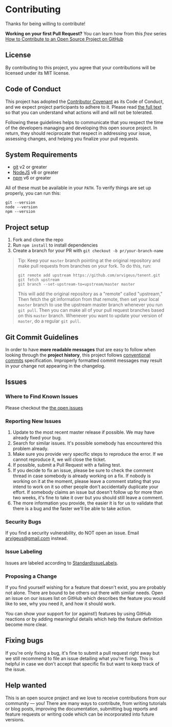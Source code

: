 # Contributing

Thanks for being willing to contribute!

**Working on your first Pull Request?** You can learn how from this _free_
series [How to Contribute to an Open Source Project on GitHub](https://egghead.io/series/how-to-contribute-to-an-open-source-project-on-github)

## License

By contributing to this project, you agree that your contributions will be licensed under its MIT license.

## Code of Conduct

This project has adopted the [Contributor Covenant](https://www.contributor-covenant.org/) as its Code of Conduct, and we expect project participants to adhere to it. Please read [the full text](CODE_OF_CONDUCT.md) so that you can understand what actions will and will not be tolerated.

Following these guidelines helps to communicate that you respect the time of the developers managing and developing this open source project. In return, they should reciprocate that respect in addressing your issue, assessing changes, and helping you finalize your pull requests.

## System Requirements

- [git](https://git-scm.com/) v2 or greater
- [NodeJS](https://nodejs.org) v8 or greater
- [npm](https://www.npmjs.com/) v6 or greater

All of these must be available in your `PATH`. To verify things are set up
properly, you can run this:

```shell
git --version
node --version
npm --version
```

## Project setup

1. Fork and clone the repo
2. Run `npm install` to install dependencies
3. Create a branch for your PR with `git checkout -b pr/your-branch-name`

> Tip: Keep your `master` branch pointing at the original repository and make
> pull requests from branches on your fork. To do this, run:
>
> ```shell
> git remote add upstream https://github.com/arvigeus/tenent.git
> git fetch upstream
> git branch --set-upstream-to=upstream/master master
> ```
>
> This will add the original repository as a "remote" called "upstream," Then
> fetch the git information from that remote, then set your local `master`
> branch to use the upstream master branch whenever you run `git pull`. Then you
> can make all of your pull request branches based on this `master` branch.
> Whenever you want to update your version of `master`, do a regular `git pull`.

## Git Commit Guidelines

In order to have **more readable messages** that are easy to follow when looking through the **project history**, this project follows [conventional commits](https://www.conventionalcommits.org/) specification. Improperly formatted commit messages may result in your change not appearing in the changelog.

## Issues

### Where to Find Known Issues

Please checkout the [the open issues](../../issues)

### Reporting New Issues

1. Update to the most recent master release if possible. We may have already fixed your bug.
2. Search for similar issues. It's possible somebody has encountered this problem already.
3. Make sure you provide very specific steps to reproduce the error. If we cannot reproduce it, we will close the ticket.
4. If possible, submit a Pull Request with a failing test.
5. If you decide to fix an issue, please be sure to check the comment thread in case somebody is already working on a fix. If nobody is working on it at the moment, please leave a comment stating that you intend to work on it so other people don't accidentally duplicate your effort. If somebody claims an issue but doesn't follow up for more than two weeks, it's fine to take it over but you should still leave a comment.
6. The more information you provide, the easier it is for us to validate that there is a bug and the faster we'll be able to take action.

### Security Bugs

If you find a security vulnerability, do NOT open an issue. Email [arvigeus@gmail.com](mailto:arvigeus@gmail.com) instead.

### Issue Labeling

Issues are labeled according to [StandardIssueLabels](https://github.com/wagenet/StandardIssueLabels).

### Proposing a Change

If you find yourself wishing for a feature that doesn't exist, you are probably not alone. There are bound to be others out there with similar needs. Open an issue on our issues list on GitHub which describes the feature you would like to see, why you need it, and how it should work.

You can show your support for (or against!) features by using GitHub reactions or by adding meaningful details which help the feature definition become more clear.

## Fixing bugs

If you're only fixing a bug, it's fine to submit a pull request right away but we still recommend to file an issue detailing what you're fixing. This is helpful in case we don't accept that specific fix but want to keep track of the issue.

## Help wanted

This is an open source project and we love to receive contributions from our community — you! There are many ways to contribute, from writing tutorials or blog posts, improving the documentation, submitting bug reports and feature requests or writing code which can be incorporated into future versions.
